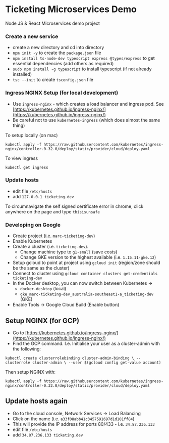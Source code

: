 # Ticketing Microservices Demo

Node JS &amp; React Microservices demo project

### Create a new service

- create a new directory and cd into directory
- `npm init -y` to create the `package.json` file
- `npm install ts-node-dev typescript express @types/express` to get essential dependencies (add others as required)
- `sudo npm install -g typescript` to install typescript (if not already installed)
- `tsc --init` to create `tsconfig.json` file

### Ingress NGINX Setup (for local development)

- Use `ingress-nginx` - which creates a load balancer and ingress pod. See [https://kubernetes.github.io/ingress-nginx/](https://kubernetes.github.io/ingress-nginx/) 
- Be careful not to use `kubernetes-ingress` (which does almost the same thing)

To setup locally (on mac)

`kubectl apply -f https://raw.githubusercontent.com/kubernetes/ingress-nginx/controller-0.32.0/deploy/static/provider/cloud/deploy.yaml`

To view ingress

`kubectl get ingress`

### Update hosts

- edit file `/etc/hosts`
- add `127.0.0.1 ticketing.dev`

To circumnavigate the self signed certificate error in chrome, click anywhere on the page and type `thisisunsafe`

### Developing on Google

- Create project (i.e. `marc-ticketing-dev`)
- Enable Kubernetes
- Create a cluster (i.e. `ticketing-dev`).
    - Change machine type to `g1-small` (save costs)
    - Change GKE version to the highest available (i.e. `1.15.11-gke.12`)
- Setup gcloud to point at project using `gcloud init` (region/zone should be the same as the cluster)
- Connect to cluster using `gcloud container clusters get-credentials ticketing-dev`
- In the Docker desktop, you can now switch between Kubernetes ->
    - `docker-desktop` (local)
    - `gke_marc-ticketing-dev_australia-southeast1-a_ticketing-dev` (GKE)
- Enable Tools -> Google Cloud Build (Enable button)

## Setup NGINX (for GCP)

- Go to [https://kubernetes.github.io/ingress-nginx/](https://kubernetes.github.io/ingress-nginx/) 
- Find the GCP command. I.e. Initialise your user as a cluster-admin with the following:

`kubectl create clusterrolebinding cluster-admin-binding \
   --clusterrole cluster-admin \
   --user $(gcloud config get-value account)`
   
Then setup NGINX with:

`kubectl apply -f https://raw.githubusercontent.com/kubernetes/ingress-nginx/controller-0.32.0/deploy/static/provider/cloud/deploy.yaml`

## Update hosts again

- Go to the cloud console, Network Services -> Load Balancing
- Click on the name (i.e. `a33f08abb41c3457591697d1d101ff84`)
- This will provide the IP address for ports 80/433 - i.e. `34.87.236.133`
- edit file `/etc/hosts`
- add `34.87.236.133 ticketing.dev`
